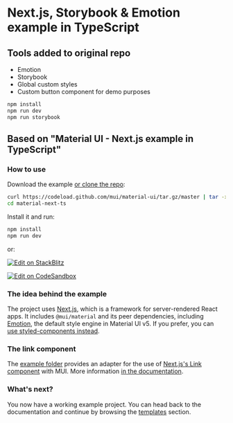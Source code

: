 # Next.js, Storybook & Emotion example in TypeScript

## Tools added to original repo  
- Emotion
- Storybook
- Global custom styles
- Custom button component for demo purposes

```bash
npm install  
npm run dev  
npm run storybook  
```
## Based on "Material UI - Next.js example in TypeScript"

### How to use

Download the example [or clone the repo](https://github.com/mui/material-ui):

<!-- #default-branch-switch -->

```bash
curl https://codeload.github.com/mui/material-ui/tar.gz/master | tar -xz --strip=2  material-ui-master/examples/material-next-ts
cd material-next-ts
```

Install it and run:

```bash
npm install
npm run dev
```

or:

<!-- #default-branch-switch -->

[![Edit on StackBlitz](https://developer.stackblitz.com/img/open_in_stackblitz.svg)](https://stackblitz.com/github/mui/material-ui/tree/master/examples/material-next-ts)

[![Edit on CodeSandbox](https://codesandbox.io/static/img/play-codesandbox.svg)](https://codesandbox.io/s/github/mui/material-ui/tree/master/examples/material-next-ts)

### The idea behind the example

The project uses [Next.js](https://github.com/vercel/next.js), which is a framework for server-rendered React apps.
It includes `@mui/material` and its peer dependencies, including [Emotion](https://emotion.sh/docs/introduction), the default style engine in Material UI v5. If you prefer, you can [use styled-components instead](https://mui.com/material-ui/guides/interoperability/#styled-components).

### The link component

The [example folder](https://github.com/mui/material-ui/tree/HEAD/examples/material-next-ts) provides an adapter for the use of [Next.js's Link component](https://nextjs.org/docs/api-reference/next/link) with MUI.
More information [in the documentation](https://mui.com/material-ui/guides/routing/#next-js).

### What's next?

<!-- #default-branch-switch -->

You now have a working example project.
You can head back to the documentation and continue by browsing the [templates](https://mui.com/material-ui/getting-started/templates/) section.
